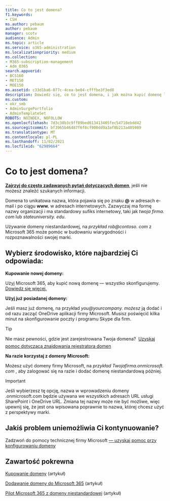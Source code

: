 ```yaml
---
title: Co to jest domena?
f1.keywords:
- CSH
ms.author: pebaum
author: pebaum
manager: scotv
audience: Admin
ms.topic: article
ms.service: o365-administration
ms.localizationpriority: medium
ms.collection:
- M365-subscription-management
- Adm_O365
search.appverid:
- BCS160
- MET150
- MOE150
ms.assetid: c33d1ba6-077c-4cea-be04-cfffbe3f3ed8
description: Dowiedz się, co to jest domena, i jak można kupić domenę lub rozpocząć pracę z aplikacjami firmy OneDrive i Microsoft przy użyciu domyślnej domeny firmy.
ms.custom:
- okr_smb
- AdminSurgePortfolio
- AdminTemplateSet
ROBOTS: NOINDEX, NOFOLLOW
ms.openlocfilehash: 7d3c38b3c9ff89bed613413405fec54718ebdd42
ms.sourcegitcommit: bf3965b46487f6f8cf900dd9a3af8b213a405989
ms.translationtype: MT
ms.contentlocale: pl-PL
ms.lasthandoff: 11/02/2021
ms.locfileid: "62989664"
---
```

# <a name="what-is-a-domain"></a>Co to jest domena?

 **[Zajrzyj do często zadawanych pytań dotyczących domen](../setup/domains-faq.yml)**, jeśli nie możesz znaleźć szukanych informacji. 
  
Domena to unikatowa nazwa, która pojawia się po znaku **@** w adresach e-mail i po ciągu **www.** w adresach internetowych. Zazwyczaj ma formę nazwy organizacji i ma standardowy sufiks internetowy, taki jak *twoja firma.<span> com* lub *stateuniversity.<span> edu*. 
  
Używanie domeny niestandardowej, na *przykład rob@contoso.<span> com* z Microsoft 365 może pomóc w budowaniu wiarygodności i rozpoznawalności swojej marki. 
  
## <a name="choose-the-experience-thats-best-for-you"></a>Wybierz środowisko, które najbardziej Ci odpowiada:

 **Kupowanie nowej domeny:**
  
Użyj Microsoft 365, aby kupić nową domenę — wszystko skonfigurujemy. [Dowiedz się więcej.](buy-a-domain-name.md)
  
 **Użyj już posiadanej domeny:**
  
Jeśli masz już domenę, na przykład *you@yourcompany.<span> możesz* ją dodać i od razu zacząć OneDrive aplikacji firmy Microsoft. Musisz poświęcić kilka minut na skonfigurowanie poczty i programu Skype dla firm. 
  
> [!TIP]
> Nie masz pewności, gdzie jest zarejestrowana Twoja domena?  [Uzyskaj pomoc dotyczącą znajdowania rejestratora domen](find-your-domain-registrar.md)
  
 **Na razie korzystaj z domeny Microsoft:**
  
Możesz użyć domeny firmy Microsoft, na  *przykład Twojafirma.onmicrosoft.<span> com*  , aby zalogować się na razie i dodać domenę niestandardową później. 
  
> [!IMPORTANT]
> Jeśli wybierzesz tę opcję, nazwa w wprowadzeniu domeny .onmicrosoft.com będzie używana we wszystkich adresach URL usługi SharePoint i OneDrive URL. Zmiana tej nazwy może nie być możliwe, więc upewnij się, że jest ona wpisowana poprawnie to nazwa, której chcesz użyć z perspektywy marki. 
  
## <a name="feeling-stuck"></a>Jakiś problem uniemożliwia Ci kontynuowanie?

Zadzwoń do pomocy technicznej firmy Microsoft [— uzyskaj pomoc przy konfigurowaniu domeny](../../business-video/get-help-support.md)

## <a name="related-content"></a>Zawartość pokrewna

[Kupowanie domeny](buy-a-domain-name.md) (artykuł)

[Dodawanie domeny do Microsoft 365](../setup/add-domain.md) (artykuł)

[Pilot Microsoft 365 z domeny niestandardowej](../misc/pilot-microsoft-365-from-my-custom-domain.md) (artykuł)


